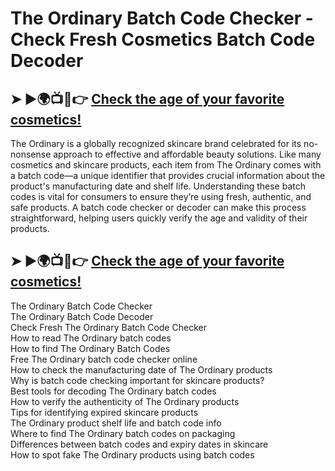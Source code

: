 # The Ordinary Batch Code Checker - Check Fresh Cosmetics Batch Code Decoder

## ➤ ►🌍📺💄👉 **[Check the age of your favorite cosmetics!](https://bit.ly/49NqOw1)**

The Ordinary is a globally recognized skincare brand celebrated for its no-nonsense approach to effective and affordable beauty solutions. Like many cosmetics and skincare products, each item from The Ordinary comes with a batch code—a unique identifier that provides crucial information about the product's manufacturing date and shelf life. Understanding these batch codes is vital for consumers to ensure they’re using fresh, authentic, and safe products. A batch code checker or decoder can make this process straightforward, helping users quickly verify the age and validity of their products.

## ➤ ►🌍📺💄👉 **[Check the age of your favorite cosmetics!](https://bit.ly/49NqOw1)**

The Ordinary Batch Code Checker  
The Ordinary Batch Code Decoder  
Check Fresh The Ordinary Batch Code Checker  
How to read The Ordinary batch codes  
How to find The Ordinary Batch Codes  
Free The Ordinary batch code checker online  
How to check the manufacturing date of The Ordinary products  
Why is batch code checking important for skincare products?  
Best tools for decoding The Ordinary batch codes  
How to verify the authenticity of The Ordinary products  
Tips for identifying expired skincare products  
The Ordinary product shelf life and batch code info  
Where to find The Ordinary batch codes on packaging  
Differences between batch codes and expiry dates in skincare  
How to spot fake The Ordinary products using batch codes
